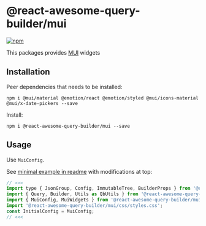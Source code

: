 # @react-awesome-query-builder/mui

[![npm](https://img.shields.io/npm/v/@react-awesome-query-builder/mui.svg)](https://www.npmjs.com/package/@react-awesome-query-builder/mui)

This packages provides [MUI](https://mui.com/) widgets

## Installation

Peer dependencies that needs to be installed:
```
npm i @mui/material @emotion/react @emotion/styled @mui/icons-material @mui/x-date-pickers --save
```

Install:
```
npm i @react-awesome-query-builder/mui --save
```

## Usage

Use `MuiConfig`. 

See [minimal example in readme](https://github.com/ukrbublik/react-awesome-query-builder#usage) with modifications at top:
```js
// >>>
import type { JsonGroup, Config, ImmutableTree, BuilderProps } from '@react-awesome-query-builder/mui'; // for TS example
import { Query, Builder, Utils as QbUtils } from '@react-awesome-query-builder/mui';
import { MuiConfig, MuiWidgets } from '@react-awesome-query-builder/mui';
import '@react-awesome-query-builder/mui/css/styles.css';
const InitialConfig = MuiConfig;
// <<<
```
